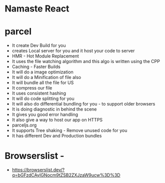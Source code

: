 # Namaste React

# parcel
- It create Dev Build for you
- creates Local server for you and it host your code to server
- HMR - Hot Module Replacement
- It uses the file watching algorithm and this algo is written using the CPP
- Caching - Faster Builds
- It will do a image optimization 
- It will do a Minification of file also
- It will bundle all the file for US
- It compress our file
- It uses consistent hashing 
- It will do code splitting for you
- It will also do differential bundling for you - to support older browsers
- It is doing diagnostic in behind the scene 
- It gives you good error handling 
- It also give a way to host our app on HTTPS
- parceljs.org
- It supports Tree shaking - Remove unused code for you
- It has different Dev and Production bundles



# Browserslist - 
- https://browserslist.dev/?q=bGFzdCAyIGNocm9tZSB2ZXJzaW9ucw%3D%3D
